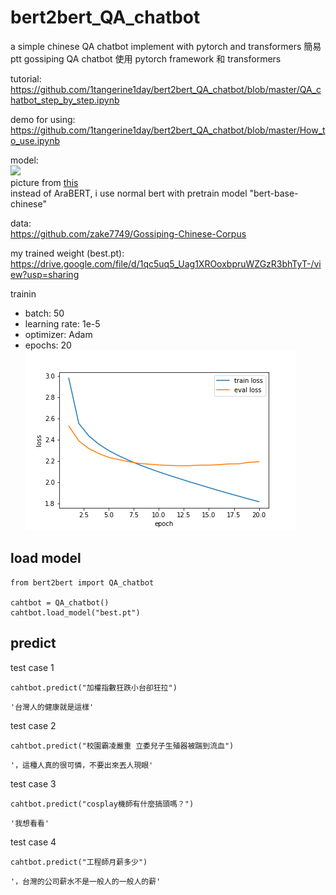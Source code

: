 # bert2bert_QA_chatbot
a simple chinese QA chatbot implement with pytorch and transformers
簡易 ptt gossiping QA chatbot 使用 pytorch framework 和 transformers

tutorial: <br>
https://github.com/1tangerine1day/bert2bert_QA_chatbot/blob/master/QA_chatbot_step_by_step.ipynb <br>

demo for using: <br>
https://github.com/1tangerine1day/bert2bert_QA_chatbot/blob/master/How_to_use.ipynb <br>

model: <br>
![](https://www.researchgate.net/profile/Tarek-Naous/publication/349868790/figure/fig2/AS:998754173857792@1615132959673/Architecture-of-the-proposed-BERT2BERT-model-initialized-with-AraBERT-checkpoints-for.png)<br>
picture from [this](https://www.researchgate.net/figure/Architecture-of-the-proposed-BERT2BERT-model-initialized-with-AraBERT-checkpoints-for_fig2_349868790)<br>
instead of AraBERT, i use normal bert with pretrain model "bert-base-chinese"



data: <br>
https://github.com/zake7749/Gossiping-Chinese-Corpus <br>

my trained weight (best.pt): <br>
https://drive.google.com/file/d/1qc5uq5_Uag1XROoxbpruWZGzR3bhTyT-/view?usp=sharing <br>

trainin
* batch: 50
* learning rate: 1e-5
* optimizer: Adam
* epochs: 20 <br>
![](https://github.com/1tangerine1day/bert2bert_QA_chatbot/blob/master/loss.png)

## load model

```
from bert2bert import QA_chatbot

cahtbot = QA_chatbot()
cahtbot.load_model("best.pt")
```

## predict

test case 1
```
cahtbot.predict("加權指數狂跌小台卻狂拉")
```
```
'台灣人的健康就是這樣'
```

test case 2
```
cahtbot.predict("校園霸凌嚴重 立委兒子生殖器被踹到流血")
```
```
'，這種人真的很可憐，不要出來丟人現眼'
```

test case 3
```
cahtbot.predict("cosplay機師有什麼搞頭嗎？")
```
```
'我想看看'
```

test case 4
```
cahtbot.predict("工程師月薪多少")
```
```
'，台灣的公司薪水不是一般人的一般人的薪'
```

